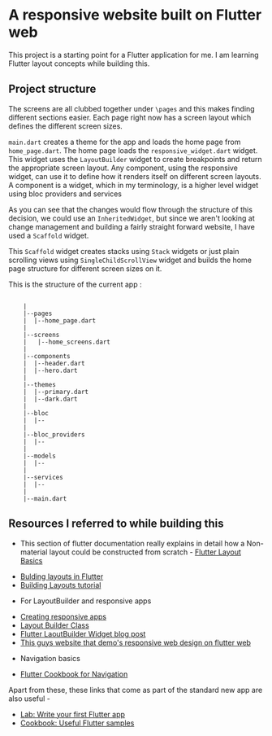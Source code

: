 # A responsive website built on Flutter web

This project is a starting point for a Flutter application for me. I am learning Flutter layout concepts while building this.


## Project structure

The screens are all clubbed together under `\pages` and this makes finding different sections easier. Each page right now has a screen layout which defines the different screen sizes.

`main.dart` creates a theme for the app and loads the home page from `home_page.dart`. The home page loads the `responsive_widget.dart` widget. This widget uses the `LayoutBuilder` widget to create breakpoints and return the appropriate screen layout. Any component, using the responsive widget, can use it to define how it renders itself on different screen layouts. A component is a widget, which in my terminology, is a higher level widget using bloc providers and services

As you can see that the changes would flow through the structure of this decision, we could use an `InheritedWidget`, but since we aren't looking at change management and building a fairly straight forward website, I have used a `Scaffold` widget.

This `Scaffold` widget creates stacks using `Stack` widgets or just plain scrolling views using `SingleChildScrollView` widget and builds the home page structure for different screen sizes on it.

This is the structure of the current app :

```

    |
    |--pages
    |  |--home_page.dart
    |
    |--screens
    |   |--home_screens.dart
    |
    |--components
    |  |--header.dart
    |  |--hero.dart
    |
    |--themes  
    |  |--primary.dart
    |  |--dark.dart
    |
    |--bloc
    |  |--
    |
    |--bloc_providers
    |  |--
    |
    |--models
    |  |--
    |
    |--services
    |  |--
    |
    |--main.dart
```


## Resources I referred to while building this

* This section of flutter documentation really explains in detail how a Non-material layout could be constructed from scratch - [Flutter Layout Basics](https://flutter.dev/docs/codelabs/layout-basics)
- [Bulding layouts in Flutter](https://flutter.dev/docs/development/ui/layout)
- [Building Layouts tutorial](https://flutter.dev/docs/development/ui/layout/tutorial)

* For LayoutBuilder and responsive apps
- [Creating responsive apps](https://flutter.dev/docs/development/ui/layout/responsive)
- [Layout Builder Class](https://api.flutter.dev/flutter/widgets/LayoutBuilder-class.html)
- [Flutter LaoutBuilder Widget blog post](https://medium.com/@KarthikPonnam/flutter-layoutbuilder-widget-1-b09fd1e6907f)
- [This guys website that demo's responsive web design on flutter web](https://github.com/iampawan/MyPortfolio)

* Navigation basics
- [Flutter Cookbook for Navigation](https://flutter.dev/docs/cookbook/navigation)

Apart from these, these links that come as part of the standard new app are also useful -

* [Lab: Write your first Flutter app](https://flutter.dev/docs/get-started/codelab)
* [Cookbook: Useful Flutter samples](https://flutter.dev/docs/cookbook)
